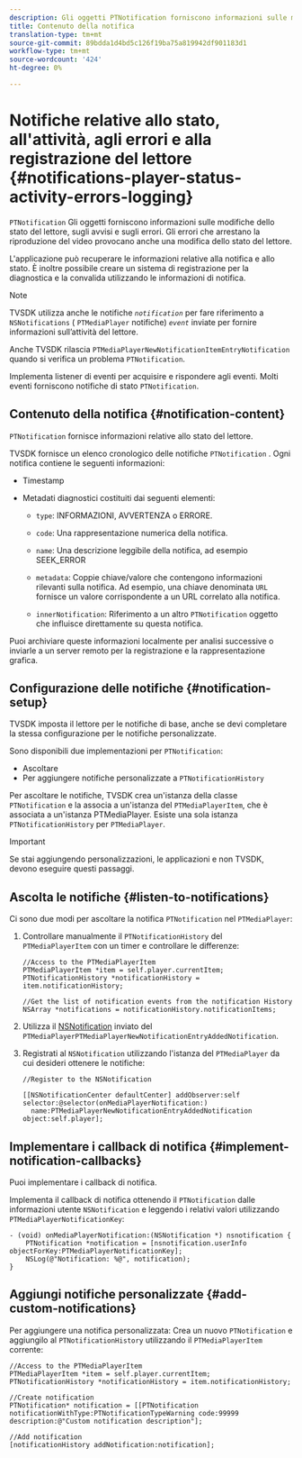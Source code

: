 ```yaml
---
description: Gli oggetti PTNotification forniscono informazioni sulle modifiche allo stato del lettore, sugli avvisi e sugli errori. Gli errori che arrestano la riproduzione del video provocano anche una modifica dello stato del lettore.
title: Contenuto della notifica
translation-type: tm+mt
source-git-commit: 89bdda1d4bd5c126f19ba75a819942df901183d1
workflow-type: tm+mt
source-wordcount: '424'
ht-degree: 0%

---
```



# Notifiche relative allo stato, all&#39;attività, agli errori e alla registrazione del lettore {#notifications-player-status-activity-errors-logging}

`PTNotification` Gli oggetti forniscono informazioni sulle modifiche dello stato del lettore, sugli avvisi e sugli errori. Gli errori che arrestano la riproduzione del video provocano anche una modifica dello stato del lettore.

L&#39;applicazione può recuperare le informazioni relative alla notifica e allo stato. È inoltre possibile creare un sistema di registrazione per la diagnostica e la convalida utilizzando le informazioni di notifica.

>[!NOTE]
>
>TVSDK utilizza anche le notifiche *`notification`* per fare riferimento a `NSNotifications` ( `PTMediaPlayer` notifiche) *`event`* inviate per fornire informazioni sull’attività del lettore.

Anche TVSDK rilascia `PTMediaPlayerNewNotificationItemEntryNotification` quando si verifica un problema `PTNotification`.

Implementa listener di eventi per acquisire e rispondere agli eventi. Molti eventi forniscono notifiche di stato `PTNotification`.

## Contenuto della notifica {#notification-content}

`PTNotification` fornisce informazioni relative allo stato del lettore.

TVSDK fornisce un elenco cronologico delle notifiche `PTNotification` . Ogni notifica contiene le seguenti informazioni:

* Timestamp
* Metadati diagnostici costituiti dai seguenti elementi:

   * `type`: INFORMAZIONI, AVVERTENZA o ERRORE.
   * `code`: Una rappresentazione numerica della notifica.
   * `name`: Una descrizione leggibile della notifica, ad esempio SEEK_ERROR
   * `metadata`: Coppie chiave/valore che contengono informazioni rilevanti sulla notifica. Ad esempio, una chiave denominata `URL` fornisce un valore corrispondente a un URL correlato alla notifica.

   * `innerNotification`: Riferimento a un altro  `PTNotification` oggetto che influisce direttamente su questa notifica.

Puoi archiviare queste informazioni localmente per analisi successive o inviarle a un server remoto per la registrazione e la rappresentazione grafica.

## Configurazione delle notifiche {#notification-setup}

TVSDK imposta il lettore per le notifiche di base, anche se devi completare la stessa configurazione per le notifiche personalizzate.

Sono disponibili due implementazioni per `PTNotification`:

* Ascoltare
* Per aggiungere notifiche personalizzate a `PTNotificationHistory`

Per ascoltare le notifiche, TVSDK crea un&#39;istanza della classe `PTNotification` e la associa a un&#39;istanza del `PTMediaPlayerItem`, che è associata a un&#39;istanza PTMediaPlayer. Esiste una sola istanza `PTNotificationHistory` per `PTMediaPlayer`.

>[!IMPORTANT]
>
>Se stai aggiungendo personalizzazioni, le applicazioni e non TVSDK, devono eseguire questi passaggi.

## Ascolta le notifiche {#listen-to-notifications}

Ci sono due modi per ascoltare la notifica `PTNotification` nel `PTMediaPlayer`:

1. Controllare manualmente il `PTNotificationHistory` del `PTMediaPlayerItem` con un timer e controllare le differenze:

   ```
   //Access to the PTMediaPlayerItem  
   PTMediaPlayerItem *item = self.player.currentItem; 
   PTNotificationHistory *notificationHistory = item.notificationHistory; 
   
   //Get the list of notification events from the notification History  
   NSArray *notifications = notificationHistory.notificationItems;
   ```

1. Utilizza il [NSNotification](https://developer.apple.com/library/mac/%23documentation/Cocoa/Reference/Foundation/Classes/NSNotification_Class/Reference/Reference.html) inviato del `PTMediaPlayerPTMediaPlayerNewNotificationEntryAddedNotification`.
1. Registrati al `NSNotification` utilizzando l&#39;istanza del `PTMediaPlayer` da cui desideri ottenere le notifiche:

   ```
   //Register to the NSNotification 
   
   [[NSNotificationCenter defaultCenter] addObserver:self selector:@selector(onMediaPlayerNotification:)  
     name:PTMediaPlayerNewNotificationEntryAddedNotification object:self.player];
   ```

## Implementare i callback di notifica {#implement-notification-callbacks}

Puoi implementare i callback di notifica.

Implementa il callback di notifica ottenendo il `PTNotification` dalle informazioni utente `NSNotification` e leggendo i relativi valori utilizzando `PTMediaPlayerNotificationKey`:

```
- (void) onMediaPlayerNotification:(NSNotification *) nsnotification { 
    PTNotification *notification = [nsnotification.userInfo objectForKey:PTMediaPlayerNotificationKey]; 
    NSLog(@"Notification: %@", notification); 
}
```

## Aggiungi notifiche personalizzate {#add-custom-notifications}

Per aggiungere una notifica personalizzata:
Crea un nuovo `PTNotification` e aggiungilo al `PTNotificationHistory` utilizzando il `PTMediaPlayerItem` corrente:

```
//Access to the PTMediaPlayerItem  
PTMediaPlayerItem *item = self.player.currentItem; 
PTNotificationHistory *notificationHistory = item.notificationHistory; 
 
//Create notification 
PTNotification* notification = [[PTNotification notificationWithType:PTNotificationTypeWarning code:99999 description:@"Custom notification description"]; 
 
//Add notification 
[notificationHistory addNotification:notification];
```
